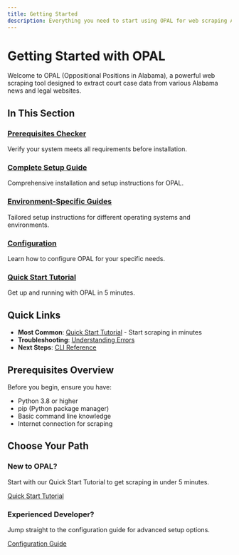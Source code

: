 ```yaml
---
title: Getting Started
description: Everything you need to start using OPAL for web scraping Alabama court data
---
```


# Getting Started with OPAL

Welcome to OPAL (Oppositional Positions in Alabama), a powerful web scraping tool designed to extract court case data from various Alabama news and legal websites.

## In This Section

### [Prerequisites Checker](./prerequisites-checker.md)
Verify your system meets all requirements before installation.

### [Complete Setup Guide](./complete-setup-guide.md)
Comprehensive installation and setup instructions for OPAL.

### [Environment-Specific Guides](./environment-guides.md)
Tailored setup instructions for different operating systems and environments.

### [Configuration](./configuration.md)
Learn how to configure OPAL for your specific needs.

### [Quick Start Tutorial](./quickstart-tutorial.md)
Get up and running with OPAL in 5 minutes.

## Quick Links

- **Most Common**: [Quick Start Tutorial](./quickstart-tutorial.md) - Start scraping in minutes
- **Troubleshooting**: [Understanding Errors](../user-guide/understanding-errors.md)
- **Next Steps**: [CLI Reference](../user-guide/cli-reference.md)

## Prerequisites Overview

Before you begin, ensure you have:
- Python 3.8 or higher
- pip (Python package manager)
- Basic command line knowledge
- Internet connection for scraping

## Choose Your Path

<div class="highlight-section">
<h3>New to OPAL?</h3>
<p>Start with our Quick Start Tutorial to get scraping in under 5 minutes.</p>
<a href="./quickstart-tutorial/" class="md-button md-button--primary">Quick Start Tutorial</a>
</div>

<div class="highlight-section">
<h3>Experienced Developer?</h3>
<p>Jump straight to the configuration guide for advanced setup options.</p>
<a href="./configuration/" class="md-button">Configuration Guide</a>
</div>